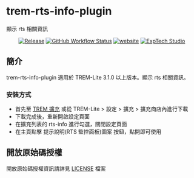 # trem-rts-info-plugin
 
顯示 rts 相關資訊

<div align="center">
<a href="https://github.com/ExpTechTW/trem-rts-info-plugin/releases/latest"><img alt="Release" src="https://img.shields.io/github/v/release/ExpTechTW/trem-rts-info-plugin"></a>
<a href="https://github.com/ExpTechTW/TREM-Lite/actions/workflows/github_actions.yml"><img alt="GitHub Workflow Status" src="https://github.com/ExpTechTW/TREM-Lite/actions/workflows/github_actions.yml/badge.svg"></a>
<a href="https://exptech.dev/trem"><img alt="website" src="https://img.shields.io/badge/website-exptech.dev-purple.svg"></a>
<a href="https://discord.gg/5dbHqV8ees"><img alt="ExpTech Studio"  src="https://img.shields.io/discord/926545182407688273?color=%235865F2&logo=discord&logoColor=white"></a>
</div>

## 簡介

trem-rts-info-plugin 適用於 TREM-Lite 3.1.0 以上版本。顯示 rts 相關資訊。

### 安裝方式

- 首先至 [TREM 擴充](https://exptechtw.github.io/trem-plugins/) 或從 TREM-Lite > 設定 > 擴充 > 擴充商店內進行下載
- 下載完成後，重新開啟設定頁面
- 在擴充列表的 rts-info 進行勾選，關閉設定頁面
- 在主頁點擊 提示說明(RTS 監控面板)圖案 按鈕，點開即可使用

## 開放原始碼授權

開放原始碼授權資訊請詳見 [LICENSE](LICENSE) 檔案
